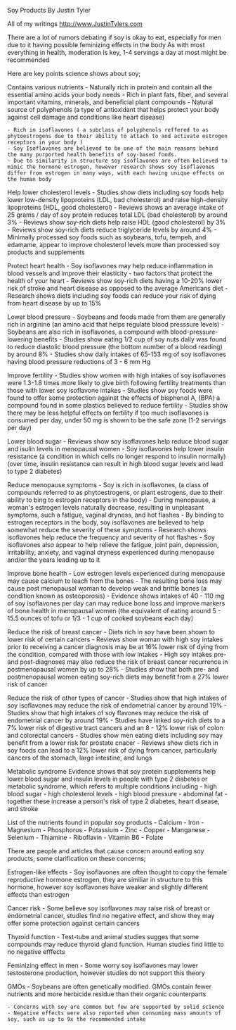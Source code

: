 Soy Products
By Justin Tyler

All of my writings
http://www.JustinTylers.com

There are a lot of rumors debating if soy is okay to eat, especially for men due to it having possible feminizing effects in the body
As with most everything in health, moderation is key, 1-4 servings a day at most might be recommended 

Here are key points science shows about  soy;

Contains various nutrients
    - Naturally rich in protein and contain all the essential amino acids your body needs
    - Rich in plant fats, fiber, and several important vitamins, minerals, and beneficial plant compounds
    - Natural source of polyphenols (a type of antioxidant that helps protect your body against cell damage and conditions like heart disease)
    
    - Rich in isoflavones ( a subclass of polyphenols reffered to as phytoestrogens due to their ability to attach to and activate estrogen receptors in your body )
    - Soy Isoflavones are believed to be one of the main reasons behind the many purported health benefits of soy-based foods.
    - Due to similarity in structure soy isoflavones are often believed to mimic the hormone estrogen, however research shows soy isoflavones differ from estrogen in many ways, with each having unique effects on the human body
        
Help lower cholesterol levels
    - Studies show diets including soy foods help lower low-density lipoproteins (LDL, bad cholesterol) and raise high-density lipoproteins (HDL, good cholesterol)
    - Reviews shows an average intake of 25 grams / day of soy protein reduces total LDL (bad cholesterol) by around 3%
    - Reviews show soy-rich diets help raise HDL (good cholesterol) by 3%
    - Reviews show soy-rich diets reduce triglyceride levels by around 4%
    - Minimally processed soy foods such as soybeans, tofu, tempeh, and edamame, appear to improve cholesterol levels more than processed soy products and supplements
    
Protect heart health
    - Soy isoflavones may help reduce inflammation in blood vessels and improve their elasticity - two factors that protect the health of your heart
    - Reviews show soy-rich diets having a 10-20% lower risk of stroke and heart disease as opposed to the average Americans diet
    - Research shows diets including soy foods can reduce your risk of dying from heart disease by up to 15%

Lower blood pressure
    - Soybeans and foods made from them are generally rich in arginine (an amino acid that helps regulate blood presssure levels)
    - Soybeans are also rich in isoflavones, a compound with blood-pressure-lowering benefits
    - Studies show eating 1/2 cup of soy nuts daily was found to reduce diastolic blood pressure (the bottom number of a blood reading) by around 8% 
    - Studies show daily intakes of 65-153 mg of soy isoflavones having blood pressure reductions of 3 - 6 mm Hg 
    
Improve fertility
    - Studies show women with high intakes of soy isoflavones were 1.3-1.8 times more likely to give birth following fertility treatments than those with lower soy isoflavone intakes
    - Studies show soy foods were found to offer some protection against the effects of bisphenol A, (BPA) a compound found in some plastics believed to reduce fertility
    - Studies show there may be less helpful effects on fertility if too much isoflavones is consumed per day, under 50 mg is shown to be the safe zone (1-2 servings per day)

Lower blood sugar
    - Reviews show soy isoflavones help reduce blood sugar and isulin levels in menopausal women
    - Soy isoflavones help lower insulin resistance (a condition in which cells no longer respond to insulin normally) (over time, insulin resistance can result in high blood sugar levels and lead to type 2 diabetes)

Reduce menopause symptoms
    - Soy is rich in isoflavones, (a class of compounds referred to as phytoestrogens, or plant estrogens, due to their ability to bing to estrogen receptors in the body)
    - During menopause, a woman's estrogen levels naturally decrease, resulting in unpleasant symptoms, such a fatigue, vaginal dryness, and hot flashes 
    -  By binding to estrogen receptors in the body, soy isoflavones are believed to help somewhat reduce the severity of these symptoms
    -  Research shows isoflavones help reduce the frequency and severity of hot flashes 
    -  Soy isoflavones also appear to help relieve the fatigue, joint pain, depression, irritability, anxiety, and vaginal dryness experienced during menopause and/or the years leading up to it
    
Improve bone health 
    - Low estrogen levels experienced during menopause may cause calcium to leach from the bones
    - The resulting bone loss may cause post menopausal woman to develop weak and brittle bones (a condition known as osteoporosis)
    - Evidence shows intakes of 40 - 110 mg of soy isoflavones per day can may reduce bone loss and improve markers of bone health in menopausal women (the equivalent of eating around 5 - 15.5 ounces of tofu or 1/3 - 1 cup of cooked soybeans each day)
    
Reduce the risk of breast cancer
    - Diets rich in soy have been shown to lower risk of certain cancers
    - Reviews show woman with high soy intakes prior to receiving a cancer diagnosis may be at 16% lower risk of dying from the condition, compared with those with low intakes
    - High soy intakes pre- and post-diagnoses may also reduce the risk of breast cancer recurrence in postmenopausal women by up to 28% 
    - Studies show that both pre- and postmenopausal women eating soy-rich diets may benefit from a 27% lower risk of cancer

Reduce the risk of other types of cancer
    - Studies show that high intakes of soy isoflavones may reduce the risk of endometrial cancer by around 19%
    - Studies show that high intakes of soy flavones may reduce the risk of endometrial cancer by around 19%
    - Studies have linked soy-rich diets to a 7% lower risk of digestive tract cancers and an 8 - 12% lower risk of colon and colorectal cancers
    - Studies show men eating diets including soy may benefit from a lower risk for prostate cnacer
    - Reviews show diets rich in soy foods can lead to a 12% lower risk of dying from cancer, particularly cancers of the stomach, large intestine, and lungs    

Metabolic syndrome
Evidence shows that soy protein supplements help lower blood sugar and insulin levels in people with type 2 diabetes or metabolic syndrome, which refers to multiple conditions including
    - high blood sugar 
    - high cholesterol levels
    - high blood pressure
    - abdominal fat
    - together these increase a person's risk of type 2 diabetes, heart disease, and stroke
    
List of the nutrients found in popular soy products
    - Calcium
    - Iron
    - Magnesium
    - Phosphorus
    - Potassium
    - Zinc
    - Copper
    - Manganese
    - Selenium
    - Thiamine
    - Riboflavin
    - Vitamin B6
    - Folate

There are people and articles that cause concern around eating soy products, some clarification on these concerns;

Estrogen-like effects
    - Soy isoflavones are often thought to copy the female reproductive hormone estrogen, they are similiar in structure to this hormone, however soy isoflavones have weaker and slightly different effects than estrogen 

Cancer risk
    - Some believe soy isoflavones may raise risk of breast or endometrial cancer, studies find no negative effect, and show they may offer some protection against certain cancers
    
Thyroid function 
    - Test-tube and animal studies sugges that some compounds may reduce thyroid gland function. Human studies find little to no negative efffects
    
Feminizing effect in men
    - Some worry soy isoflavones may lower testosterone production, however studies do not support this theory

GMOs 
    - Soybeans are often genetically modified. GMOs contain fewer nutrients and more herbicide residue than their organic counterparts
    
    - Concerns with soy are common but few are supported by solid science 
    - Negative effects were also reported when consuming mass amounts of soy, such as up to 9x the recommended intake
